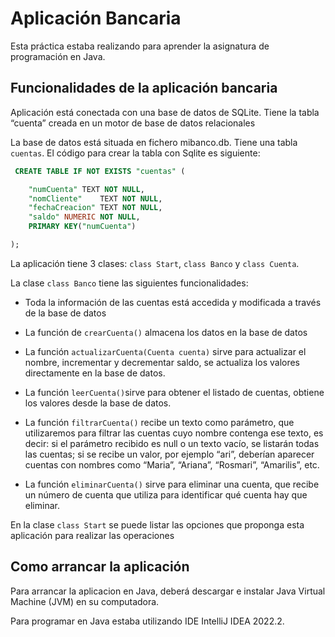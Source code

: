 # Aplicación Bancaria

Esta práctica estaba realizando para aprender la asignatura de programación en Java.
## Funcionalidades de la aplicación bancaria

Aplicación está conectada con una base de datos de SQLite. Tiene la tabla “cuenta” creada en un motor de base de datos relacionales

La base de datos está situada en fichero mibanco.db. Tiene una tabla `cuentas`. El código para crear la tabla con Sqlite es siguiente: 
```SQL
 CREATE TABLE IF NOT EXISTS "cuentas" (

	"numCuenta"	TEXT NOT NULL,
	"nomCliente"	TEXT NOT NULL,
	"fechaCreacion"	TEXT NOT NULL,
	"saldo"	NUMERIC NOT NULL,
	PRIMARY KEY("numCuenta")

);
```
La aplicación tiene 3 clases: `class Start`, `class Banco` y `class Cuenta`.

La clase `class Banco` tiene las siguientes funcionalidades:

- Toda la información de las cuentas está accedida y modificada a través de la base de datos

- La función de `сrearCuenta()` almacena los datos en la base de datos

- La función `actualizarCuenta(Cuenta cuenta)` sirve para actualizar el nombre, incrementar y decrementar saldo, se  actualiza los valores directamente en la base de datos.

- La función `leerCuenta()`sirve para obtener el listado de cuentas,  obtiene los valores desde la base de datos.

- La función `filtrarCuenta()` recibe un texto como parámetro, que utilizaremos para filtrar las cuentas cuyo nombre contenga ese texto, es decir: si el parámetro recibido es null o un texto vacío, se listarán todas las cuentas; si se recibe un valor, por ejemplo “ari”, deberían aparecer cuentas con nombres como “Maria”, “Ariana”, “Rosmari”, “Amarilis”, etc.

- La función `eliminarCuenta()` sirve para eliminar una cuenta, que recibe un número de cuenta que utiliza para identificar qué cuenta hay que eliminar.

En la clase `class Start` se puede listar las opciones que proponga esta aplicación para realizar las operaciones

## Como arrancar la aplicación

Para arrancar la aplicacion en Java, deberá descargar e instalar Java Virtual Machine (JVM) en su computadora.

Para programar en Java  estaba utilizando IDE IntelliJ IDEA 2022.2.
